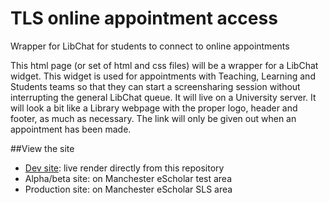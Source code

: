 # TLS online appointment access
Wrapper for LibChat for students to connect to online appointments

This html page (or set of html and css files) will be a wrapper for a LibChat widget. This widget is used for appointments with Teaching, Learning and Students teams so that they can start a screensharing session without interrupting the general LibChat queue. It will live on a University server. It will look a bit like a Library webpage with the proper logo, header and footer, as much as necessary. The link will only be given out when an appointment has been made.

##View the site
* [Dev site](https://philreeddata.github.io/tls-chat/): live render directly from this repository
* Alpha/beta site: on Manchester eScholar test area
* Production site: on Manchester eScholar SLS area
